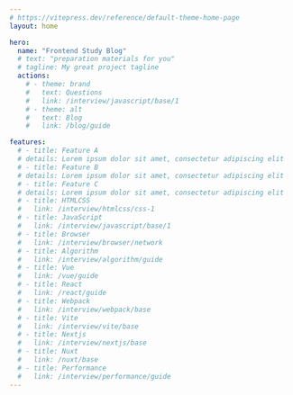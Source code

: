 ```yaml
---
# https://vitepress.dev/reference/default-theme-home-page
layout: home

hero:
  name: "Frontend Study Blog"
  # text: "preparation materials for you"
  # tagline: My great project tagline
  actions:
    # - theme: brand
    #   text: Questions
    #   link: /interview/javascript/base/1
    # - theme: alt
    #   text: Blog
    #   link: /blog/guide

features:
  # - title: Feature A
  # details: Lorem ipsum dolor sit amet, consectetur adipiscing elit
  # - title: Feature B
  # details: Lorem ipsum dolor sit amet, consectetur adipiscing elit
  # - title: Feature C
  # details: Lorem ipsum dolor sit amet, consectetur adipiscing elit
  # - title: HTMLCSS
  #   link: /interview/htmlcss/css-1
  # - title: JavaScript
  #   link: /interview/javascript/base/1
  # - title: Browser
  #   link: /interview/browser/network
  # - title: Algorithm
  #   link: /interview/algorithm/guide
  # - title: Vue
  #   link: /vue/guide
  # - title: React
  #   link: /react/guide
  # - title: Webpack
  #   link: /interview/webpack/base
  # - title: Vite
  #   link: /interview/vite/base
  # - title: Nextjs
  #   link: /interview/nextjs/base
  # - title: Nuxt
  #   link: /nuxt/base
  # - title: Performance
  #   link: /interview/performance/guide
---
```

